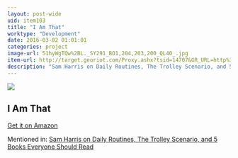 ```yaml
---
layout: post-wide
uid: item103
title: "I Am That"
worktype: "Development"
date: 2016-03-02 01:01:01
categories: project
image-url: 51hyWgTQw%2BL._SY291_BO1,204,203,200_QL40_.jpg
item-url: http://target.georiot.com/Proxy.ashx?tsid=14707&GR_URL=http%3A%2F%2Fwww.amazon.com%2FI-Am-That-Nisargadatta-Maharaj%2Fdp%2F0893860468%2F
description: "Sam Harris on Daily Routines, The Trolley Scenario, and 5 Books Everyone Should Read"
---
```

<a href="http://target.georiot.com/Proxy.ashx?tsid=14707&GR_URL=http%3A%2F%2Fwww.amazon.com%2FI-Am-That-Nisargadatta-Maharaj%2Fdp%2F0893860468%2F" target="blank"><img src="../../../../img/thumbs/51hyWgTQw%2BL._SY291_BO1,204,203,200_QL40_.jpg" class="prod-img"></a>
<h2>I Am That</h2>
<p><a href="http://target.georiot.com/Proxy.ashx?tsid=14707&GR_URL=http%3A%2F%2Fwww.amazon.com%2FI-Am-That-Nisargadatta-Maharaj%2Fdp%2F0893860468%2F" target="blank">Get it on Amazon</a><p>
<p>Mentioned in: <a href="http://fourhourworkweek.com/2015/07/08/sam-harris-on-daily-routines-the-trolley-scenario-and-5-books-everyone-should-read/" target="blank">Sam Harris on Daily Routines, The Trolley Scenario, and 5 Books Everyone Should Read</a></p>
